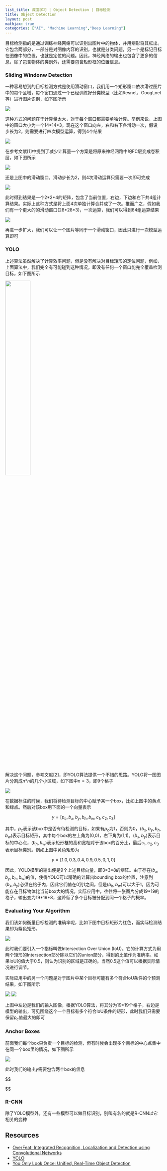```yaml
---
list_title: 深度学习 | Object Detection | 目标检测
title: Object Detection
layout: post
mathjax: true
categories: ["AI", "Machine Learning","Deep Learning"]
---
```


目标检测指的是通过训练神经网络可以识别出图片中的物体，并用矩形将其框出。它包含两部分，一部分是对图像内容的识别，也就是分类问题，另一个是标记目标在图像中的位置，也就是定位的问题。因此，神经网络的输出也包含了更多的信息，除了包含物体的类别外，还需要包含矩形框的位置信息。

### Sliding Windonw Detection

一种容易想到的目标检测方式是使用滑动窗口，我们用一个矩形窗口依次滑过图片中的每个区域，每个窗口通过一个已经训练好分类模型（比如Resnet，GoogLnet等）进行图片识别，如下图所示

<img class="md-img-center" src="{{site.baseurl}}/assets/images/2018/04/dl-cnn-3-7.png">

这种方式的问题在于计算量太大，对于每个窗口都需要单独计算。举例来说，上图中的窗口大小为一个14\*14\*3，现在这个窗口向左，右和右下各滑动一次，假设步长为2，则需要进行四次模型运算，得到4个结果

<img class="md-img-center" src="{{site.baseurl}}/assets/images/2018/04/dl-cnn-3-5.png">

在参考文献[1]中提到了减少计算量一个方案是将原来神经网路中的FC层变成卷积层，如下图所示

<img class="md-img-center" src="{{site.baseurl}}/assets/images/2018/04/dl-cnn-3-6.png">

还是上图中的滑动窗口，滑动步长为2，则4次滑动运算只需要一次即可完成

<img class="md-img-center" src="{{site.baseurl}}/assets/images/2018/04/dl-cnn-3-8.png">

此时得到结果是一个2\*2\*4的矩阵，包含了当前位置，右边，下边和右下共4组计算结果。实际上这种方式是将上面4次单独计算合并成了一次。推而广之，假如我们有一个更大的的滑动窗口(28\*28\*3)，一次运算，我们可以得到64组运算结果

<img class="md-img-center" src="{{site.baseurl}}/assets/images/2018/04/dl-cnn-3-4.png">

再进一步扩大，我们可以让一个图片等同于一个滑动窗口，因此只进行一次模型运算即可

### YOLO

上述算法虽然解决了计算效率问题，但是没有解决对目标矩形的定位问题，例如，上面算法中，我们完全有可能碰到这种情况，即没有任何一个窗口能完全覆盖检测目标，如下图所示

<img class="md-img-center" src="{{site.baseurl}}/assets/images/2018/04/dl-cnn-3-3.png" width="40%">

解决这个问题，参考文献[2]，即YOLO算法提供一个不错的思路。YOLO将一图图片分割成$n$*$n$的几个小区域，如下图中$n=3$，即9个格子

<img class="md-img-center" src="{{site.baseurl}}/assets/images/2018/04/dl-cnn-3-10.png">

在数据标注的时候，我们将待检测目标的中心赋予某一个box，比如上图中的黄点和绿点。然后对该box用下面的一个向量表示

$$
y = [ p_c, b_x, b_y, b_h, b_w, c_1, c_2,c_3 ]
$$

其中，$p_c$表示该box中是否有待检测的目标，如果有$p_c$为1，否则为0，$(b_x, b_y, b_h, b_w)$表示目标矩形，其中每个box的左上角为(0,0)，右下角为(1,1)。$(b_x,b_y)$表示目标的中心点，$(b_h, b_w)$表示矩形框的高和宽相对于该box的百分比，最后$c_1, c_2,c_3$表示目标类别。例如上图中黄色矩形为

$$
y = [1.0, 0.3, 0.4, 0.9, 0.5, 0, 1, 0]
$$

因此，YOLO模型的输出便是9个上述目标向量，即3\*3\*8的矩阵。由于存在$(b_x, b_y, b_h, b_w)$的值，使得YOLO可以精确的计算出bounding box的位置，注意到 $(b_x,b_y)$必须在格子内，因此它们值在0到1之间，但是$(b_h,b_w)$可以大于1，因为可能存在目标物体比当前box大的情况。实际应用中，往往将一张图片分成19*19的格子，输出变为19\*19\*8，这降低了多个目标被分配到同一个格子的概率。

### Evaluating Your Algorithm

我们该如何衡量目标检测的准确率呢，比如下图中目标矩形为红色，而实际检测结果却为紫色矩形。

<img class="md-img-center" src="{{site.baseurl}}/assets/images/2018/04/dl-cnn-3-11.png">

此时我们要引入一个指标叫做Intersection Over Union (IoU)。它的计算方式为用两个矩形的Intersection部分除以它们的union部分，得到的比值作为准确率。如果IoU的值大于0.5，则认为识别的区域是正确的。当然0.5这个值可以根据实际情况进行调节。

实际应用中的另一个问题是对于图片中某个目标可能有多个符合IoU条件的个预测结果，如下图所示

<div class="md-flex-h md-flex-no-wrap">
<img src="{{site.baseurl}}/assets/images/2018/04/dl-cnn-3-12.png">
<img src="{{site.baseurl}}/assets/images/2018/04/dl-cnn-3-13.png" class="md-margin-left-12">
</div>

上图中左边是我们的输入图像，根据YOLO算法，将其分为19*19个格子，右边是模型的输出，可见围绕这个一个目标有多个符合IoU条件的矩形，此时我们只需要保留$p_c$值最大的即可

### Anchor Boxes

前面我们每个box只负责一个目标的检测，但有时候会出现多个目标的中心点集中在同一个box里的情况，如下图所示

<img src="{{site.baseurl}}/assets/images/2018/04/dl-cnn-3-14.png">

此时我们的输出$y$需要包含两个box的信息

$$

$$


### R-CNN

除了YOLO模型外，还有一些模型可以做目标识别，别叫有名的就是R-CNN以它相关的变种

## Resources

- [OverFeat: Integrated Recognition, Localization and Detection using Convolutional Networks](https://arxiv.org/abs/1312.6229)
- [YOLO](https://pjreddie.com/darknet/yolo/)
- [You Only Look Once: Unified, Real-Time Object Detection](https://arxiv.org/abs/1506.02640)